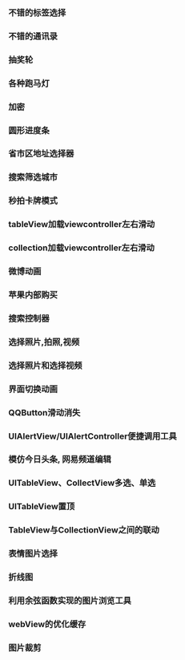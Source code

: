 ### 不错的标签选择

### 不错的通讯录

### 抽奖轮

### 各种跑马灯

### 加密

### 圆形进度条

### 省市区地址选择器

### 搜索筛选城市

### 秒拍卡牌模式

### tableView加载viewcontroller左右滑动

### collection加载viewcontroller左右滑动

### 微博动画

### 苹果内部购买

### 搜索控制器

### 选择照片,拍照,视频

### 选择照片和选择视频

### 界面切换动画

### QQButton滑动消失

### UIAlertView/UIAlertController便捷调用工具

### 模仿今日头条, 网易频道编辑

### UITableView、CollectView多选、单选

### UITableView置顶

### TableView与CollectionView之间的联动

### 表情图片选择

### 折线图

### 利用余弦函数实现的图片浏览工具

### webView的优化缓存


### 图片裁剪

